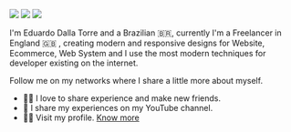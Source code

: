 

<!--
### Hi there 👋
**eduardodallatorre/eduardodallatorre** is a ✨ _special_ ✨ repository because its `README.md` (this file) appears on your GitHub profile.

Here are some ideas to get you started:

- 🔭 I’m currently working on ...
- 🌱 I’m currently learning ...
- 👯 I’m looking to collaborate on ...
- 🤔 I’m looking for help with ...
- 💬 Ask me about ...
- 📫 How to reach me: ...
- 😄 Pronouns: ...
- ⚡ Fun fact: ...
-->

[<img src="https://img.shields.io/badge/YouTube-000000?style=for-the-badge&logo=youtube&logoColor=white" />](https://www.youtube.com/c/dallatorre)  [<img src="https://img.shields.io/badge/linkedin-000000?style=for-the-badge&logo=linkedin&logoColor=white" />](https://www.linkedin.com/in/eduardodallatorre/) [<img src = "https://img.shields.io/badge/instagram-000000?style=for-the-badge&logo=instagram&logoColor=white">](https://www.instagram.com/dallatorre.io/)


I'm Eduardo Dalla Torre and a Brazilian 🇧🇷, currently I'm a Freelancer in England 🇬🇧 ,  creating modern and responsive designs for Website, Ecommerce, Web System and I use the most modern techniques for developer existing on the internet.

Follow me on my networks where I share a little more about myself.

- 🙋‍♂️   I love to share experience and make new friends.
- 🎥   I share my experiences on my YouTube channel.
- 👨‍🎓   Visit my profile. <a href="https://eduardodallatorre.com/">Know more</a>
